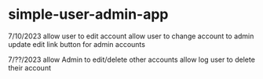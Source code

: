 # simple-user-admin-app

7/10/2023
allow user to edit account
allow user to change account to admin
update edit link button for admin accounts

7/??/2023
allow Admin to edit/delete other accounts
allow log user to delete their account
